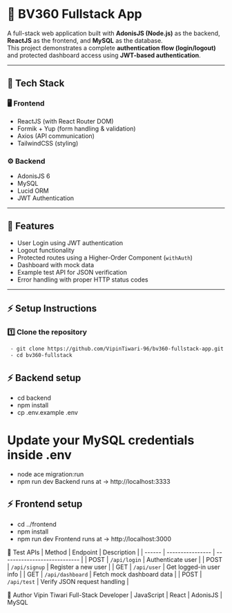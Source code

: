 # 🧩 BV360 Fullstack App

A full-stack web application built with **AdonisJS (Node.js)** as the backend, **ReactJS** as the frontend, and **MySQL** as the database.  
This project demonstrates a complete **authentication flow (login/logout)** and protected dashboard access using **JWT-based authentication**.

---

## 🚀 Tech Stack

### 🖥️ Frontend

- ReactJS (with React Router DOM)
- Formik + Yup (form handling & validation)
- Axios (API communication)
- TailwindCSS (styling)

### ⚙️ Backend

- AdonisJS 6
- MySQL
- Lucid ORM
- JWT Authentication

---

## 🔐 Features

- User Login using JWT authentication
- Logout functionality
- Protected routes using a Higher-Order Component (`withAuth`)
- Dashboard with mock data
- Example test API for JSON verification
- Error handling with proper HTTP status codes

---

## ⚡ Setup Instructions

### 1️⃣ Clone the repository

```bash
 - git clone https://github.com/VipinTiwari-96/bv360-fullstack-app.git
 - cd bv360-fullstack
```

## ⚡ Backend setup

- cd backend
- npm install
- cp .env.example .env

# Update your MySQL credentials inside .env

- node ace migration:run
- npm run dev
  Backend runs at → http://localhost:3333

## ⚡ Frontend setup

- cd ../frontend
- npm install
- npm run dev
  Frontend runs at → http://localhost:3000

🧪 Test APIs
| Method | Endpoint | Description |
| ------ | ---------------- | ---------------------------- |
| POST | `/api/login` | Authenticate user |
| POST | `/api/signup` | Register a new user |
| GET | `/api/user` | Get logged-in user info |
| GET | `/api/dashboard` | Fetch mock dashboard data |
| POST | `/api/test` | Verify JSON request handling |

🧠 Author
Vipin Tiwari
Full-Stack Developer | JavaScript | React | AdonisJS | MySQL
